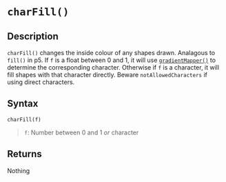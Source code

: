 # `charFill()`

## Description
`charFill()` changes the inside colour of any shapes drawn. Analagous to `fill()` in p5. If `f` is a float between 0 and 1, it will use [`gradientMapper()`](gradientMapper) to determine the corresponding character. Otherwise if `f` is a character, it will fill shapes with that character directly. Beware `notAllowedCharacters` if using direct characters.

## Syntax
`charFill(f)`
> `f`: Number between 0 and 1 *or* character

## Returns
Nothing
